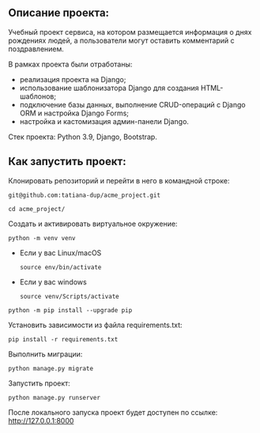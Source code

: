 ## Описание проекта:
Учебный проект сервиса, на котором размещается информация о днях рождениях людей, а пользователи могут оставить комментарий с поздравлением.

В рамках проекта были отработаны:
- реализация проекта на Django;
- использование шаблонизатора Django для создания HTML-шаблонов;
- подключение базы данных, выполнение CRUD-операций с Django ORM и настройка Django Forms;
- настройка и кастомизация админ-панели Django.

Стек проекта: Python 3.9, Django, Bootstrap.

## Как запустить проект:

Клонировать репозиторий и перейти в него в командной строке:

```
git@github.com:tatiana-dup/acme_project.git
```

```
cd acme_project/
```

Cоздать и активировать виртуальное окружение:

```
python -m venv venv
```

* Если у вас Linux/macOS

    ```
    source env/bin/activate
    ```

* Если у вас windows

    ```
    source venv/Scripts/activate
    ```

```
python -m pip install --upgrade pip
```

Установить зависимости из файла requirements.txt:

```
pip install -r requirements.txt
```

Выполнить миграции:

```
python manage.py migrate
```

Запустить проект:

```
python manage.py runserver
```

После локального запуска проект будет доступен по ссылке: http://127.0.0.1:8000
